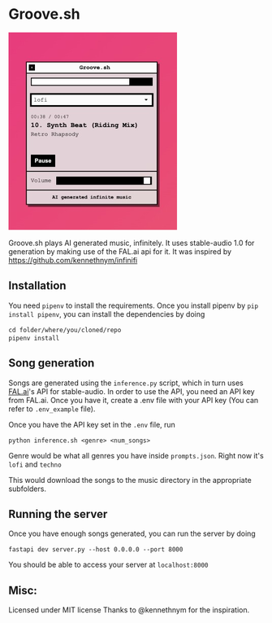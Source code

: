 # Groove.sh

![Groove.sh](images/groove.jpg)

Groove.sh plays AI generated music, infinitely. It uses stable-audio 1.0 for generation by making use of the FAL.ai api for it. It was inspired by https://github.com/kennethnym/infinifi

## Installation

You need `pipenv` to install the requirements. Once you install pipenv by `pip install pipenv`, you can install the dependencies by doing

```
cd folder/where/you/cloned/repo
pipenv install
```

## Song generation

Songs are generated using the `inference.py` script, which in turn uses [FAL.ai](https://fal.ai)'s API for stable-audio. In order to use the API, you need an API key from FAL.ai. Once you have it, create a .env file with your API key (You can refer to `.env_example` file).

Once you have the API key set in the `.env` file, run
```
python inference.sh <genre> <num_songs>
```
Genre would be what all genres you have inside `prompts.json`. Right now it's `lofi` and `techno`

This would download the songs to the music directory in the appropriate subfolders.

## Running the server

Once you have enough songs generated, you can run the server by doing

```
fastapi dev server.py --host 0.0.0.0 --port 8000
```

You should be able to access your server at `localhost:8000`

## Misc:

Licensed under MIT license
Thanks to @kennethnym for the inspiration.
